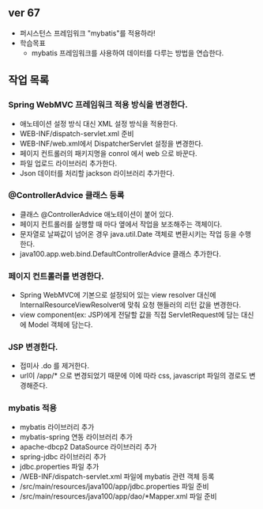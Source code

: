 ## ver 67
- 퍼시스턴스 프레임워크 "mybatis"를 적용하라!
- 학습목표
  - mybatis 프레임워크를 사용하여 데이터를 다루는 방법을 연습한다.

## 작업 목록 

### Spring WebMVC 프레임워크 적용 방식을 변경한다.
- 애노테이션 설정 방식 대신 XML 설정 방식을 적용한다.
- WEB-INF/dispatch-servlet.xml 준비
- WEB-INF/web.xml에서 DispatcherServlet 설정을 변경한다.
- 페이지 컨트롤러의 패키지명을 conrol 에서 web 으로 바꾼다.
- 파일 업로드 라이브러리 추가한다.
- Json 데이터를 처리할 jackson 라이브러리 추가한다.

### @ControllerAdvice 클래스 등록
- 클래스 @ControllerAdvice 애노테이션이 붙어 있다.
- 페이지 컨트롤러를 실행할 때 마다 옆에서 작업을 보조해주는 객체이다. 
- 문자열로 날짜값이 넘어온 경우 java.util.Date 객체로 변환시키는 작업 등을 수행한다.
- java100.app.web.bind.DefaultControllerAdvice 클래스 추가한다.

### 페이지 컨트롤러를 변경한다.
- Spring WebMVC에 기본으로 설정되어 있는 view resolver 대신에 InternalResourceViewResolver에 맞춰 요청 핸들러의 리턴 값을 변경한다.
- view component(ex: JSP)에게 전달할 값을 직접 ServletRequest에 담는 대신에 Model 객체에 담는다.

### JSP 변경한다.
- 접미사 .do 를 제거한다.
- url이 /app/* 으로 변경되었기 때문에 이에 따라 css, javascript 파일의 경로도 변경해준다.

### mybatis 적용
- mybatis 라이브러리 추가
- mybatis-spring 연동 라이브러리 추가
- apache-dbcp2 DataSource 라이브러리 추가
- spring-jdbc 라이브러리 추가
- jdbc.properties 파일 추가
- /WEB-INF/dispatch-servlet.xml 파일에 mybatis 관련 객체 등록
- /src/main/resources/java100/app/jdbc.properties 파일 준비
- /src/main/resources/java100/app/dao/*Mapper.xml 파일 준비













